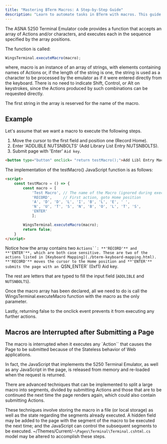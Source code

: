 ```yaml
---
title: "Mastering BTerm Macros: A Step-by-Step Guide"
description: "Learn to automate tasks in BTerm with macros. This guide provides easy steps to create, manage, and use macros for efficiency."
---
```


The ASNA 5250 Terminal Emulator code provides a function that accepts an array of Actions and/or characters, and executes each in the sequence specified by the array positions.

The function is called:

```javascript
WingsTerminal.executeMacro(macro);
```

where, macro is an instance of an array of strings, with elements containing names of Actions or, if the length of the string is one, the string is used as a character to be processed by the emulator as if it were entered directly from the keyboard. There is no need to indicate Shift, Control, or Alt on keystrokes, since the Actions produced by such combinations can be requested directly.

The first string in the array is reserved for the name of the macro.

## Example

Let's assume that we want a macro to execute the following steps.

1. Move the cursor to the first field and position one (Record Home).
2. Enter 'ADDLIBLE NUTSNBOLTS' (Add Library List Entry NUTSNBOLTS).
3. Submit page with 'Enter' `Aid key`.

```html
<button type="button" onclick= "return testMacro();">Add Libl Entry Macro</button>
```

The implementation of the testMacro() JavaScript function is as follows:

```html
<script>
    const testMacro = () => {
        const macro = [
            'Test Macro', // The name of the Macro (ignored during execution)
            'RECORD',     // First action, goto Home position
            'A', 'D', 'D', 'L', 'I', 'B', 'L', 'E', ' ',
            'N', 'U', 'T', 'S', 'N', 'B', 'O', 'L', 'T', 'S',
            'ENTER' 
            ];

        WingsTerminal.executeMacro(macro);
        return false;        
    }
</script>
```

Notice how the array contains two `Actions``: **'RECORD'** and **'ENTER'**, which are both case sensitive.
These are two of the actions listed in [Keyboard Mapping](./bterm-keyboard-mapping.html). 
**'RECORD'** moves the cursor to the Home position and **'ENTER'** submits the page with an `QSN_ENTER` (0xf1) Aid key. 

The rest are letters that are typed to fill the input field (`ADDLIBLE` and `NUTSNBOLTS`). 

Once the macro array has been declared, all we need to do is call the WingsTerminal.executeMacro function with the macro as the only parameter. 

Lastly, returning false to the onclick event prevents it from executing any further actions.

## Macros are Interrupted after Submitting a Page

The macro is interrupted when it executes any `Action`` that causes the Page to be submitted because of the Stateless behavior of Web applications. 

In fact, the JavaScript that implements the 5250 Terminal Emulator, as well as any JavaScript in the page, is released from memory and re-loaded when the request is returned.

There are advanced techniques that can be implemented to split a large macro into segments, divided by submitting Actions and those that are to be continued the next time the page renders again, which could also contain submitting Actions.

These techniques involve storing the macro in a file (or local storage) as well as the state regarding the segments already executed. 
A hidden field may be added to the page with the segment of the macro to be executed the next time; and the JavaScript can control the subsequent segments to be executed. ~/Themes/Current/`~\Pages\Terminal\Terminal.cshtml.cs` model may be altered to accomplish these steps.

